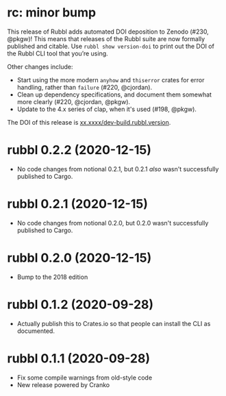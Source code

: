 # rc: minor bump

This release of Rubbl adds automated DOI deposition to Zenodo (#230, @pkgw)!
This means that releases of the Rubbl suite are now formally published and
citable. Use `rubbl show version-doi` to print out the DOI of the Rubbl CLI tool
that you’re using.

Other changes include:

- Start using the more modern `anyhow` and `thiserror` crates for error handling,
  rather than `failure` (#220, @cjordan).
- Clean up dependency specifications, and document them somewhat more clearly
  (#220, @cjordan, @pkgw).
- Update to the 4.x series of clap, when it's used (#198, @pkgw).

The DOI of this release is [xx.xxxx/dev-build.rubbl.version][vdoi].

[vdoi]: https://doi.org/xx.xxxx/dev-build.rubbl.version


# rubbl 0.2.2 (2020-12-15)

- No code changes from notional 0.2.1, but 0.2.1 *also* wasn't successfully
  published to Cargo.

# rubbl 0.2.1 (2020-12-15)

- No code changes from notional 0.2.0, but 0.2.0 wasn't successfully published
  to Cargo.

# rubbl 0.2.0 (2020-12-15)

- Bump to the 2018 edition

# rubbl 0.1.2 (2020-09-28)

- Actually publish this to Crates.io so that people can install the CLI as
  documented.

# rubbl 0.1.1 (2020-09-28)

- Fix some compile warnings from old-style code
- New release powered by Cranko
